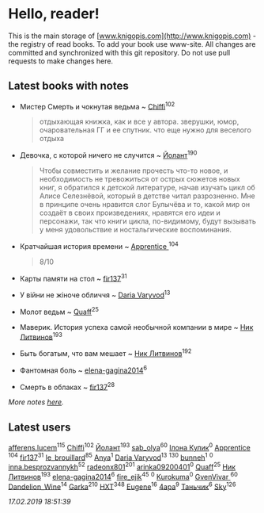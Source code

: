 # Hello, reader!
This is the main storage of [www.knigopis.com](http://www.knigopis.com) - the registry of read books.
To add your book use www-site. All changes are committed and synchronized with this git repository.
Do not use pull requests to make changes here.


## Latest books with notes
* Мистер Смерть и чокнутая ведьма ~ [Chiffi](users/105/105831994080785626680-google)<sup>102</sup>
    > отдыхающая книжка,  как и все у автора. зверушки,  юмор,  очаровательная ГГ и ее спутник. что еще нужно для веселого отдыха

* Девочка, с которой ничего не случится ~ [Йолант](users/104/104690883692185089260-google)<sup>190</sup>
    > Чтобы совместить и желание прочесть что-то новое, и необходимость не тревожиться от острых сюжетов новых книг, я обратился к детской литературе, начав изучать цикл об Алисе Селезнёвой, который в детстве читал разрозненно. Мне в принципе очень нравится слог Булычёва и то, какой мир он создаёт в своих произведениях, нравятся его идеи и персонажи, так что книги цикла, по-видимому, будут вызывать у меня удовольствие и ностальгические воспоминания.

* Кратчайшая история времени ~ [Apprentice ](users/528/52821952-vkontakte)<sup>104</sup>
    > 8/10

* Карты памяти на стол ~ [fir137](users/176/176805114-yandex)<sup>31</sup>

* У війни не жіноче обличчя ~ [Daria Varyvod](users/829/829893410524253-facebook)<sup>13</sup>

* Молот ведьм ~ [Quaff](users/122/12267158-vkontakte)<sup>25</sup>

* Маверик. История успеха самой необычной компании в мире ~ [Ник Литвинов](users/241/241974816-vkontakte)<sup>193</sup>

* Быть богатым, что вам мешает ~ [Ник Литвинов](users/241/241974816-vkontakte)<sup>192</sup>

* Фантомная боль ~ [elena-gagina2014](users/208/208969292-yandex)<sup>6</sup>

* Смерть в облаках ~ [fir137](users/176/176805114-yandex)<sup>28</sup>


_More notes [here](latest_books_with_notes.md)._


## Latest users
[afferens.lucem](users/196/196071655-vkontakte)<sup>115</sup> 
[Chiffi](users/105/105831994080785626680-google)<sup>102</sup> 
[Йолант](users/104/104690883692185089260-google)<sup>193</sup> 
[sab_olya](users/139/139338401-vkontakte)<sup>60</sup> 
[Ілона Кулик](users/115/115612203632373730372-google)<sup>0</sup> 
[Apprentice ](users/528/52821952-vkontakte)<sup>104</sup> 
[fir137](users/176/176805114-yandex)<sup>31</sup> 
[le_brouillard](users/133/13330781-vkontakte)<sup>85</sup> 
[Anya](users/383/383879357-vkontakte)<sup>1</sup> 
[Daria Varyvod](users/829/829893410524253-facebook)<sup>13</sup> 
[](users/115/115826717712507836033-google)<sup>130</sup> 
[bunneh](users/534/5342064-vkontakte)<sup>1</sup> 
[](users/125/125225849-vkontakte)<sup>0</sup> 
[inna.besprozvannykh](users/733/73323849-yandex)<sup>52</sup> 
[radeonx801](users/973/973496-vkontakte)<sup>201</sup> 
[arinka09200401](users/445/445767549-vkontakte)<sup>0</sup> 
[Quaff](users/122/12267158-vkontakte)<sup>25</sup> 
[Ник Литвинов](users/241/241974816-vkontakte)<sup>193</sup> 
[elena-gagina2014](users/208/208969292-yandex)<sup>6</sup> 
[fire_ejik](users/329/32903202-vkontakte)<sup>45</sup> 
[](users/103/103018351090055633128-google)<sup>0</sup> 
[Kurokuma](users/114/114867625557587940583-google)<sup>0</sup> 
[GvenVivar ](users/158/158266434925901-facebook)<sup>60</sup> 
[Dandelion_Wine](users/586/58602788-vkontakte)<sup>14</sup> 
[Garka](users/115/115753719718250012620-google)<sup>210</sup> 
[HXT](users/100/100002563462782-facebook)<sup>348</sup> 
[Eugene](users/695/695244810674916-facebook)<sup>16</sup> 
[4apa](users/117/117392596378069249667-google)<sup>9</sup> 
[Таньчик](users/209/2096581563762610-facebook)<sup>6</sup> 
[Sky](users/118/118049897850017649660-google)<sup>126</sup> 


_17.02.2019 18:51:39_
